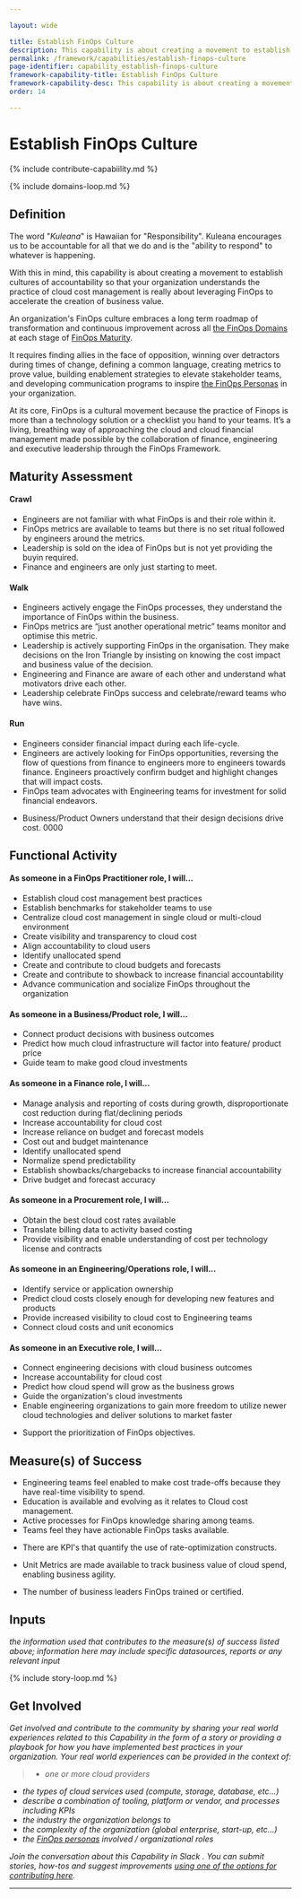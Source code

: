 ```yaml
---

layout: wide

title: Establish FinOps Culture
description: This capability is about creating a movement to establish cultures of accountability so that your organization understands the practice of cloud cost management is really about leveraging FinOps to accelerate the creation of business value.
permalink: /framework/capabilities/establish-finops-culture
page-identifier: capability_establish-finops-culture
framework-capability-title: Establish FinOps Culture
framework-capability-desc: This capability is about creating a movement to establish cultures of accountability so that your organization understands the practice of cloud cost management is really about leveraging FinOps to accelerate the creation of business value.
order: 14

---
```


# Establish FinOps Culture

{% include contribute-capabiility.md %}

{% include domains-loop.md %}


## Definition
The word "_Kuleana_" is Hawaiian for "Responsibility".  Kuleana encourages us to be accountable for all that we do and is the "ability to respond" to whatever is happening.

With this in mind, this capability is about creating a movement to establish cultures of accountability so that your organization understands the practice of cloud cost management is really about leveraging FinOps to accelerate the creation of business value.

An organization's FinOps culture embraces a long term roadmap of transformation and continuous improvement across all [the FinOps Domains](https://www.finops.org/framework/domains/) at each stage of [FinOps Maturity](https://www.finops.org/framework/maturity-model/).  

It requires finding allies in the face of opposition, winning over detractors during times of change, defining a common language, creating metrics to prove value, building enablement strategies to elevate stakeholder teams, and developing communication programs to inspire [the FinOps Personas](https://www.finops.org/framework/personas/) in your organization.

At its core, FinOps is a cultural movement because the practice of Finops is more than a technology solution or a checklist you hand to your teams. It’s a living, breathing way of approaching the cloud and cloud financial management made possible by the collaboration of finance, engineering and executive leadership through the FinOps Framework.




## Maturity Assessment
#### Crawl
* Engineers are not familiar with what FinOps is and their role within it.
* FinOps metrics are available to teams but there is no set ritual followed by engineers around the metrics.
* Leadership is sold on the idea of FinOps but is not yet providing the buyin required.
* Finance and engineers are only just starting to meet.

#### Walk
* Engineers actively engage the FinOps processes, they understand the importance of FinOps within the business.
* FinOps metrics are “just another operational metric” teams monitor and optimise this metric.
* Leadership is actively supporting FinOps in the organisation. They make decisions on the Iron Triangle by insisting on knowing the cost impact and business value of the decision.
* Engineering and Finance are aware of each other and understand what motivators drive each other.
* Leadership celebrate FinOps success and celebrate/reward teams who have wins.

#### Run
* Engineers consider financial impact during each life-cycle.
* Engineers are actively looking for FinOps opportunities, reversing the flow of questions from finance to engineers more to engineers towards finance. Engineers proactively confirm budget and highlight changes that will impact costs.
* FinOps team advocates with Engineering teams for investment for solid financial endeavors.
- Business/Product Owners understand that their design decisions drive cost.
0000



## Functional Activity

#### As someone in a FinOps Practitioner role, I will…
* Establish cloud cost management best practices
* Establish benchmarks for stakeholder teams to use
* Centralize cloud cost management in single cloud or multi-cloud environment
* Create visibility and transparency to cloud cost
* Align accountability to cloud users
* Identify unallocated spend
* Create and contribute to cloud budgets and forecasts
* Create and contribute to showback to increase financial accountability
* Advance communication and socialize FinOps throughout the organization


#### As someone in a Business/Product role, I will…
* Connect product decisions with business outcomes
* Predict how much cloud infrastructure will factor into feature/ product price
* Guide team to make good cloud investments


#### As someone in a Finance role, I will…
* Manage analysis and reporting of costs during growth, disproportionate cost reduction during flat/declining periods
* Increase accountability for cloud cost
* Increase reliance on budget and forecast models
* Cost out and budget maintenance
* Identify unallocated spend
* Normalize spend predictability
* Establish showbacks/chargebacks to increase financial accountability
* Drive budget and forecast accuracy


#### As someone in a Procurement role, I will…
* Obtain the best cloud cost rates available
* Translate billing data to activity based costing
* Provide visibility and enable understanding of cost per technology license and contracts


#### As someone in an Engineering/Operations role, I will...
* Identify service or application ownership
* Predict cloud costs closely enough for developing new features and products
* Provide increased visibility to cloud cost to Engineering teams
* Connect cloud costs and unit economics


#### As someone in an Executive role, I will…
* Connect engineering decisions with cloud business outcomes
* Increase accountability for cloud cost
* Predict how cloud spend will grow as the business grows
* Guide the organization's cloud investments
* Enable engineering organizations to gain more freedom to utilize newer cloud technologies and deliver solutions to market faster
- Support the prioritization of FinOps objectives.




## Measure(s) of Success
* Engineering teams feel enabled to make cost trade-offs because they have real-time visibility to spend.
* Education is available and evolving as it relates to Cloud cost management.
* Active processes for FinOps knowledge sharing among teams.
* Teams feel they have actionable FinOps tasks available.
- There are KPI's that quantify the use of rate-optimization constructs.
* Unit Metrics are made available to track business value of cloud spend, enabling business agility.
- The number of business leaders FinOps trained or certified.



## Inputs
_the information used that contributes to the measure(s) of success listed above; information here may include specific datasources, reports or any relevant input_


<!-- ####### Real World Resources ####### -->
{% include story-loop.md %}



## Get Involved

_Get involved and contribute to the community by sharing your real world experiences related to this Capability in the form of a story or providing a playbook for how you have implemented best practices in your organization. Your real world experiences can be provided in the context of:_

>* _one or more cloud providers_
* _the types of cloud services used (compute, storage, database, etc...)_
* _describe a combination of  tooling, platform or vendor, and processes including KPIs_
* _the industry the organization belongs to_
* _the complexity of the organization (global enterprise, start-up, etc…)_
* _the [FinOps personas](https://www.finops.org/framework/personas/) involved / organizational roles_

_Join the conversation about this Capability in Slack <!-- [insert name and link to Slack channel here] -->. You can submit stories, how-tos and suggest improvements [using one of the options for contributing here](https://www.finops.org/introduction/how-to-contribute/)._

---
